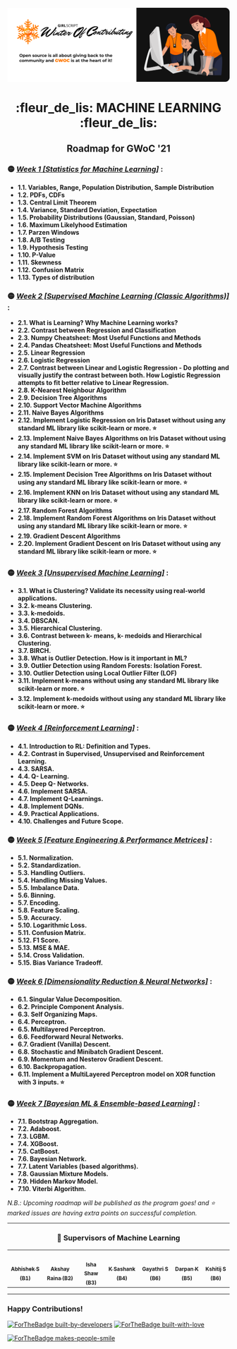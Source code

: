 ![](https://raw.githubusercontent.com/girlscript/winter-of-contributing/main/banner_readme.png)


<h1 align="center"> :fleur_de_lis: MACHINE LEARNING :fleur_de_lis: </h1>
<h2 align="center"> Roadmap for GWoC '21  </h2>


### :yellow_circle: *[Week 1 [Statistics for Machine Learning]](https://github.com/girlscript/winter-of-contributing/tree/Machine_Learning/Machine_Learning/Statistics_for_Machine_Learning)* :
   - **1.1. Variables, Range, Population Distribution, Sample Distribution**   
   - **1.2. PDFs, CDFs**
   - **1.3. Central Limit Theorem**
   - **1.4. Variance, Standard Deviation, Expectation**
   - **1.5. Probability Distributions (Gaussian, Standard, Poisson)**
   - **1.6. Maximum Likelyhood Estimation**
   - **1.7. Parzen Windows**
   - **1.8. A/B Testing**
   - **1.9. Hypothesis Testing**
   - **1.10. P-Value**
   - **1.11. Skewness**
   - **1.12. Confusion Matrix**
   - **1.13. Types of distribution**

### :yellow_circle: *[Week 2 [Supervised Machine Learning (Classic Algorithms)]](https://github.com/girlscript/winter-of-contributing/tree/Machine_Learning/Machine_Learning/Supervised_Machine_Learning)* :
   - **2.1. What is Learning? Why Machine Learning works?**
   - **2.2. Contrast between Regression and Classification**
   - **2.3. Numpy Cheatsheet: Most Useful Functions and Methods**
   - **2.4. Pandas Cheatsheet: Most Useful Functions and Methods**
   - **2.5. Linear Regression**
   - **2.6. Logistic Regression**
   - **2.7. Contrast between Linear and Logistic Regression - Do plotting and visually justify the contrast between both. How Logistic Regression attempts to fit better relative to Linear Regression.**
   - **2.8. K-Nearest Neighbour Algorithm**
   - **2.9. Decision Tree Algorithms**
   - **2.10. Support Vector Machine Algorithms**
   - **2.11. Naive Bayes Algorithms**
   - **2.12. Implement Logistic Regression on Iris Dataset without using any standard ML library like scikit-learn or more. ⭐**
   - **2.13. Implement Naive Bayes Algorithms on Iris Dataset without using any standard ML library like scikit-learn or more. ⭐**
   - **2.14. Implement SVM on Iris Dataset without using any standard ML library like scikit-learn or more. ⭐**
   - **2.15. Implement Decision Tree Algorithms on Iris Dataset without using any standard ML library like scikit-learn or more. ⭐**
   - **2.16. Implement KNN on Iris Dataset without using any standard ML library like scikit-learn or more. ⭐**
   - **2.17. Random Forest Algorithms**
   - **2.18. Implement Random Forest Algorithms on Iris Dataset without using any standard ML library like scikit-learn or more. ⭐**
   - **2.19. Gradient Descent Algorithms**
   - **2.20. Implement Gradient Descent on Iris Dataset without using any standard ML library like scikit-learn or more. ⭐**

### 🟡 *[Week 3 [Unsupervised Machine Learning]](https://github.com/girlscript/winter-of-contributing/tree/Machine_Learning/Machine_Learning/Unsupervised_Machine_Learning)* :
   - **3.1. What is Clustering? Validate its necessity using real-world applications.**
   - **3.2. k-means Clustering.**
   - **3.3. k-medoids.**
   - **3.4. DBSCAN.**
   - **3.5. Hierarchical Clustering.**
   - **3.6. Contrast between k- means, k- medoids and Hierarchical Clustering.**
   - **3.7. BIRCH.**
   - **3.8. What is Outlier Detection. How is it important in ML?**
   - **3.9. Outlier Detection using Random Forests: Isolation Forest.**
   - **3.10. Outlier Detection using Local Outlier Filter (LOF)**
   - **3.11. Implement k-means without using any standard ML library like scikit-learn or more. ⭐**
   - **3.12. Implement k-medoids without using any standard ML library like scikit-learn or more. ⭐**

### 🟡 *[Week 4 [Reinforcement Learning]](https://github.com/girlscript/winter-of-contributing/tree/Machine_Learning/Machine_Learning/Reinforcement_Learning)* :
   - **4.1. Introduction to RL: Definition and Types.**
   - **4.2. Contrast in Supervised, Unsupervised and Reinforcement Learning.**
   - **4.3. SARSA.**
   - **4.4. Q- Learning.**
   - **4.5. Deep Q- Networks.**
   - **4.6. Implement SARSA.**
   - **4.7. Implement Q-Learnings.**
   - **4.8. Implement DQNs.**
   - **4.9. Practical Applications.**
   - **4.10. Challenges and Future Scope.**

### 🟡 *[Week 5 [Feature Engineering & Performance Metrices]](https://github.com/girlscript/winter-of-contributing/tree/Machine_Learning/Machine_Learning/Feature_Engineering_and_Performance_Metrices)* :
   - **5.1. Normalization.**
   - **5.2. Standardization.**
   - **5.3. Handling Outliers.**
   - **5.4. Handling Missing Values.**
   - **5.5. Imbalance Data.**
   - **5.6. Binning.**
   - **5.7. Encoding.**
   - **5.8. Feature Scaling.**
   - **5.9. Accuracy.**
   - **5.10. Logarithmic Loss.**
   - **5.11. Confusion Matrix.**
   - **5.12. F1 Score.**
   - **5.13. MSE & MAE.**
   - **5.14. Cross Validation.**
   - **5.15. Bias Variance Tradeoff.**

### 🟡 *[Week 6 [Dimensionality Reduction & Neural Networks]](https://github.com/girlscript/winter-of-contributing/tree/Machine_Learning/Machine_Learning/Dimensionality_Reduction_%26_Neural_Networks)* :
   - **6.1. Singular Value Decomposition.**
   - **6.2. Principle Component Analysis.**
   - **6.3. Self Organizing Maps.**
   - **6.4. Perceptron.**
   - **6.5. Multilayered Perceptron.**
   - **6.6. Feedforward Neural Networks.**
   - **6.7. Gradient (Vanilla) Descent.**
   - **6.8. Stochastic and Minibatch Gradient Descent.**
   - **6.9. Momentum and Nesterov Gradient Descent.**
   - **6.10. Backpropagation.**
   - **6.11. Implement a MultiLayered Perceptron model on XOR function with 3 inputs. ⭐**

### 🟡 *[Week 7 [Bayesian ML & Ensemble-based Learning]](https://github.com/girlscript/winter-of-contributing/tree/Machine_Learning/Machine_Learning/Ensemble_based_Learning%26_Probabilistic_ML)* :
   - **7.1. Bootstrap Aggregation.**
   - **7.2. Adaboost.**
   - **7.3. LGBM.**
   - **7.4. XGBoost.**
   - **7.5. CatBoost.**
   - **7.6. Bayesian Network.**
   - **7.7. Latent Variables (based algorithms).**
   - **7.8. Gaussian Mixture Models.**
   - **7.9. Hidden Markov Model.**
   - **7.10. Viterbi Algorithm.**
   


*N.B.: Upcoming roadmap will be published as the program goes! and ⭐ marked issues are having extra points on successful completion.*

***************************************************************
<div align = 'center'>
 <h3> 📌 Supervisors of Machine Learning </h3>

<table>
  <tr>
<td align="center"><a href="https://github.com/abhisheks008"><img src="https://avatars.githubusercontent.com/u/68724349?v=4" width="80px;" alt=""/><br /><sub><b>Abhishek S (B1)</b></sub></a></td>
<td align="center"><a href="https://github.com/raina-akshay"><img src="https://avatars.githubusercontent.com/u/65475383?v=4" width="80px;" alt=""/><br /><sub><b>Akshay Raina (B2)</b></sub></a></td>
<td align="center"><a href="https://github.com/isha307"><img src="https://avatars.githubusercontent.com/u/56998032?v=4" width="80px;" alt=""/><br /><sub><b>Isha Shaw (B3)</b></sub></a></td>
<td align="center"><a href="https://github.com/k-sashank"><img src="https://avatars.githubusercontent.com/u/42696167?v=4" width="80px;" alt=""/><br /><sub><b>K Sashank (B4)</b></sub></a></td>
<td align="center"><a href="https://github.com/geeythree"><img src="https://avatars.githubusercontent.com/u/30996989?v=4" width="80px;" alt=""/><br /><sub><b>Gayathri S (B6)</b></sub></a></td>    
<td align="center"><a href="https://github.com/darpankhanna"><img src="https://avatars.githubusercontent.com/u/72389408?v=4" width="80px;" alt=""/><br /><sub><b>Darpan K (B5)</b></sub></a></td> 
<td align="center"><a href="https://github.com/kshitijshrivastava1903"><img src="https://avatars.githubusercontent.com/u/62825399?v=4" width="80px;" alt=""/><br /><sub><b>Kshitij S (B6)</b></sub></a></td>           
</tr>
   </table>
</div>

*******************************************************************


### Happy Contributions!

[![ForTheBadge built-by-developers](http://ForTheBadge.com/images/badges/built-by-developers.svg)](https://GitHub.com/Naereen/)
[![ForTheBadge built-with-love](http://ForTheBadge.com/images/badges/built-with-love.svg)](https://GitHub.com/Naereen/)

[![ForTheBadge makes-people-smile](http://ForTheBadge.com/images/badges/makes-people-smile.svg)](http://ForTheBadge.com)
